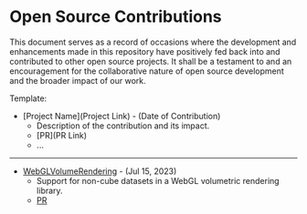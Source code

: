 # Open Source Contributions

This document serves as a record of occasions where the development and enhancements made in this repository have positively fed back into and contributed to other open source projects. It shall be a testament to and an encouragement for the collaborative nature of open source development and the broader impact of our work.

Template:

- [Project Name](Project Link) - (Date of Contribution)
  - Description of the contribution and its impact.
  - [PR](PR Link) 
  - ...
 
---

- [WebGLVolumeRendering](https://github.com/lebarba/WebGLVolumeRendering) - (Jul 15, 2023)
  - Support for non-cube datasets in a WebGL volumetric rendering library.
  - [PR](https://github.com/lebarba/WebGLVolumeRendering/pull/10) 
